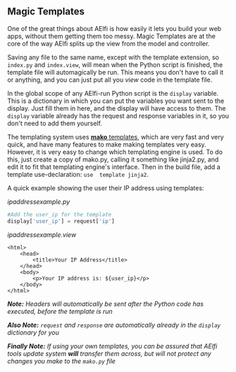 ## Magic Templates

One of the great things about AElfi is how easily it lets you build your web apps, without them getting them too messy. Magic Templates are at the 
core of the way AElfi splits up the view from the model and controller.

Saving any file to the same name, except with the template extension, so `index.py` and `index.view`, will mean when the Python script is finished, 
the template file will automagically be run. This means you don't have to call it or anything, and you can just put all you *view* code in the 
template file.

In the global scope of any AElfi-run Python script is the `display` variable. This is a dictionary in which you can put the variables you want sent to 
the display. Just fill them in here, and the display will have access to them. The `display` variable already has the request and response 
variables in it, so you don't need to add them yourself.

The templating system uses [**mako** templates](http://www.makotemplates.org/), which are very fast and very quick, and have many features to make 
making templates very easy. However, it is very easy to change which templating engine is used. To do this, just create a copy of mako.py, calling it
something like jinja2.py, and edit it to fit that templating engine's interface. Then in the build file, add a template use-declaration: `use 
template jinja2`.

A quick example showing the user their IP address using templates:

*ipaddressexample.py*
```python
#Add the user_ip for the template
display['user_ip'] = request['ip']
```
*ipaddressexample.view*
```mako
<html>
	<head>
		<title>Your IP Address</title>
	</head>
	<body>
		<p>Your IP address is: ${user_ip}</p>
	</body>
</html>
```

***Note:*** *Headers will automatically be sent after the Python code has executed, before the template is run*

***Also Note:*** *`request` and `response` are automatically already in the `display` dictionary for you*

***Finally Note:*** *If using your own templates, you can be assured that AElfi tools update system __will__ transfer them across, but will not 
protect any changes you make to the `mako.py` file* 